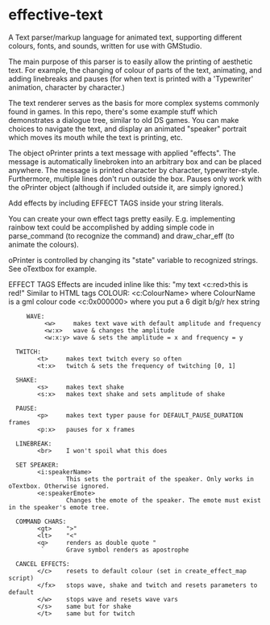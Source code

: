 # effective-text
A Text parser/markup language for animated text, supporting different colours, fonts, and sounds, written for use with GMStudio.

The main purpose of this parser is to easily allow the printing of aesthetic text. 
For example, the changing of colour of parts of the text, animating, and adding linebreaks and pauses (for when text is printed with a 'Typewriter' animation, character by character.)

The text renderer serves as the basis for more complex systems commonly
found in games.
In this repo, there's some example stuff which demonstrates
a dialogue tree, similar to old DS games. You can make choices to
navigate the text, and display an animated "speaker" portrait which
moves its mouth while the text is printing, etc.

The object oPrinter prints a text message with applied "effects".
The message is automatically linebroken into an arbitrary box and 
can be placed anywhere.
The message is printed character by character, typewriter-style.
Furthermore, multiple lines don't run outside the box.
Pauses only work with the oPrinter object (although if included
outside it, are simply ignored.)

Add effects by including EFFECT TAGS inside your string literals.

You can create your own effect tags pretty easily.
E.g. implementing rainbow text could be accomplished by
adding simple code in parse_command (to recognize the command)
and draw_char_eff (to animate the colours).

oPrinter is controlled by changing its "state" variable
to recognized strings. See oTextbox for example. 

EFFECT TAGS
Effects are incuded inline like this: "my text <c:red>this is red</c>!"
Similar to HTML tags
     COLOUR: 
           <c:ColourName> where ColourName is a gml colour code
           <c:0x000000>   where you put a 6 digit b/g/r hex string

		 WAVE:
		      <w>     makes text wave with default amplitude and frequency
		      <w:x>   wave & changes the amplitude
			  <w:x:y> wave & sets the amplitude = x and frequency = y

      TWITCH:
            <t>     makes text twitch every so often
            <t:x>   twitch & sets the frequency of twitching [0, 1]
 
      SHAKE:
            <s>     makes text shake
            <s:x>   makes text shake and sets amplitude of shake

      PAUSE:
            <p>     makes text typer pause for DEFAULT_PAUSE_DURATION frames
            <p:x>   pauses for x frames

      LINEBREAK:
            <br>    I won't spoil what this does

      SET SPEAKER:
            <i:speakerName> 
                    This sets the portrait of the speaker. Only works in oTextbox. Otherwise ignored.
            <e:speakerEmote>
                    Changes the emote of the speaker. The emote must exist in the speaker's emote tree.

      COMMAND CHARS:
            <gt>    ">"
            <lt>    "<"
            <q>     renders as double quote "
             `      Grave symbol renders as apostrophe

      CANCEL EFFECTS:
            </c>    resets to default colour (set in create_effect_map script)
            </fx>   stops wave, shake and twitch and resets parameters to default
            </w>    stops wave and resets wave vars
            </s>    same but for shake
            </t>    same but for twitch
